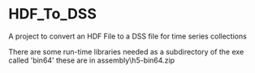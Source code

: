 # HDF_To_DSS
A project to convert an HDF File to a DSS file for time series collections



There are some run-time libraries needed as a subdirectory of the exe called 'bin64'   these are in assembly\h5-bin64.zip

